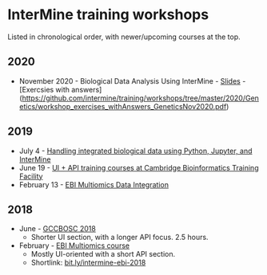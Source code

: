 # InterMine training workshops

Listed in chronological order, with newer/upcoming courses at the top.

## 2020

- November 2020 - Biological Data Analysis Using InterMine
                - [Slides](https://github.com/intermine/training-workshops/tree/master/2020/Genetics/Workshop_GeneticsNov2020.pdf)
                - [Exercsies with answers] (https://github.com/intermine/training/workshops/tree/master/2020/Genetics/workshop_exercises_withAnswers_GeneticsNov2020.pdf)

## 2019

- July 4 - [Handling integrated biological data using Python, Jupyter, and InterMine](2019/2019-07-04-gcc-overview)
- June 19 - [UI + API training courses at Cambridge Bioinformatics Training Facility](2019/2019-06-19-genetics-overview)
- February 13 - [EBI Multiomics Data Integration](2019/ebi-multiomics)

## 2018

- June - [GCCBOSC 2018](http://intermine.org/bosc-2018/)
    - Shorter UI section, with a longer API focus. 2.5 hours.
- February - [EBI Multiomics course](https://yochannah.github.io/EBI-multiomics-resources-2018/index.html)
    - Mostly UI-oriented with a short API section.
    - Shortlink: [bit.ly/intermine-ebi-2018](http://bit.ly/intermine-ebi-2018)
